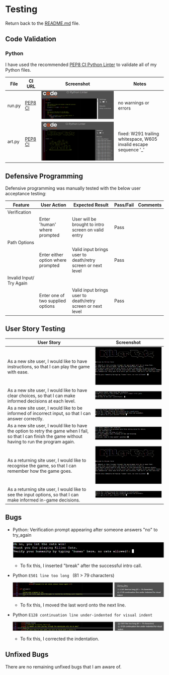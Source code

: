 # Testing

Return back to the [README.md](README.md) file.

## Code Validation

### Python

I have used the recommended [PEP8 CI Python Linter](https://pep8ci.herokuapp.com) to validate all of my Python files.

| File | CI URL | Screenshot | Notes |
| --- | --- | --- | --- |
| run.py | [PEP8 CI](https://pep8ci.herokuapp.com/https://raw.githubusercontent.com/Nic-Wallace/killer-cats/main/run.py) | ![screenshot](documentation/py-validation-run.png) | no warnings or errors |
| art.py | [PEP8 CI](https://pep8ci.herokuapp.com/https://raw.githubusercontent.com/Nic-Wallace/killer-cats/main/art.py) | ![screenshot](documentation/py-validation-art.png) | fixed: W291 trailing whitespace, W605 invalid escape sequence '\_' |

## Defensive Programming

Defensive programming was manually tested with the below user acceptance testing:

| Feature | User Action | Expected Result | Pass/Fail | Comments |
| --- | --- | --- | --- | --- |
| Verification | | | | |
| | Enter 'human' where prompted | User will be brought to intro screen on valid entry | Pass | |
| Path Options | | | | |
| | Enter either option where prompted | Valid input brings user to death/retry screen or next level | Pass | |
| Invalid Input/ Try Again | | | | |
| | Enter one of two supplied options | Valid input brings user to death/retry screen or next level | Pass | |

## User Story Testing

| User Story | Screenshot |
| --- | --- |
| As a new site user, I would like to have instructions, so that I can play the game with ease. | ![screenshot](documentation/feature00.png) |
| As a new site user, I would like to have clear choices, so that I can make informed decisions at each level. | ![screenshot](documentation/feature03.png) |
| As a new site user, I would like to be informed of incorrect input, so that I can answer correctly. | ![screenshot](documentation/feature04.png) |
| As a new site user, I would like to have the option to retry the game when I fail, so that I can finish the game without having to run the program again. | ![screenshot](documentation/feature05.png) |
| As a returning site user, I would like to recognise the game, so that I can remember how the game goes. | ![screenshot](documentation/feature00.png) |
| As a returning site user, I would like to see the input options, so that I can make informed in-game decisions. | ![screenshot](documentation/feature03.1.png) |

## Bugs

- Python: Verification prompt appearing after someone answers "no" to try_again

    ![screenshot](documentation/bug01.png)

    - To fix this, I inserted "break" after the successful intro call.

- Python `E501 line too long ` (81 > 79 characters)

    ![screenshot](documentation/bug02.png)

    - To fix this, I moved the last word onto the next line.

- Python `E128 continuation line under-indented for visual indent`

    ![screenshot](documentation/bug03.png)

    - To fix this, I corrected the indentation.

## Unfixed Bugs

There are no remaining unfixed bugs that I am aware of.